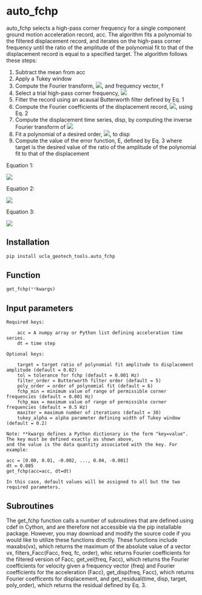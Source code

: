 # auto_fchp

auto_fchp selects a high-pass corner frequency for a single component ground motion acceleration record, acc. The algorithm fits a polynomial to the filtered displacement record, and iterates on the high-pass corner frequency until the ratio of the amplitude of the polynomial fit to that of the displacement record is equal to a specified target. The algorithm follows these steps:

1.	Subtract the mean from acc
2.	Apply a Tukey window 
3.	Compute the Fourier transform, <img src="https://render.githubusercontent.com/render/math?math=F_{acc}">, and frequency vector, f
4.	Select a trial high-pass corner frequency, <img src="https://render.githubusercontent.com/render/math?math=\hat{f}_{chp}">
5.	Filter the record using an acausal Butterworth filter defined by Eq. 1
6.	Compute the Fourier coefficients of the displacement record, <img src="https://render.githubusercontent.com/render/math?math=F_{disp}">, using Eq. 2
7.	Compute the displacement time series, disp, by computing the inverse Fourier transform of <img src="https://render.githubusercontent.com/render/math?math=F_{disp}">
8.	Fit a polynomial of a desired order, <img src="https://render.githubusercontent.com/render/math?math=disp_{fit}">, to disp
9.	Compute the value of the error function, E, defined by Eq. 3 where target is the desired value of the ratio of the amplitude of the polynomial fit to that of the displacement

Equation 1:  
  
<img src="https://render.githubusercontent.com/render/math?math=filter_u = \frac{1}{\sqrt{1+\left(\frac{\hat{f}_{chp}}{f_u}\right)^{2\cdot order}}}">

Equation 2:  
  
<img src="https://render.githubusercontent.com/render/math?math=Fdisp_u = \frac{Facc_u \cdot filter_u}{-\left(2\pi f_u\right)^2}"> 

Equation 3:  
  
<img src="https://render.githubusercontent.com/render/math?math=E = \frac{\left|disp_{fit}\right|}{\left|disp\right|} - target">  

## Installation  
```python
pip install ucla_geotech_tools.auto_fchp
```

## Function
```python
get_fchp(**kwargs)
```

## Input parameters
```
Required keys:
    
    acc = A numpy array or Python list defining acceleration time series.
    dt = time step
        
Optional keys:
    
    target = target ratio of polynomial fit amplitude to displacement amplitude (default = 0.02)
    tol = tolerance for fchp (default = 0.001 Hz)
    filter_order = Butterworth filter order (default = 5)
    poly_order = order of polynomial fit (default = 6)
    fchp_min = minimum value of range of permissible corner frequencies (default = 0.001 Hz)
    fchp_max = maximum value of range of permissible corner frequencies (default = 0.5 Hz)
    maxiter = maximum number of iterations (default = 30)
    tukey_alpha = alpha parameter defining width of Tukey window (default = 0.2)
        
Note: **kwargs defines a Python dictionary in the form "key=value". The key must be defined exactly as shown above, 
and the value is the data quantity associated with the key. For example:

acc = [0.00, 0.01, -0.002, ..., 0.04, -0.001]
dt = 0.005
get_fchp(acc=acc, dt=dt)

In this case, default values will be assigned to all but the two required parameters.
```

## Subroutines

The get_fchp function calls a number of subroutines that are defined using cdef in Cython, and are therefore not accessible via the pip installable package. However, you may download and modify the source code if you would like to utilize these functions directly. These functions include maxabs(vx), which returns the maximum of the absolute value of a vector vx, filters_Facc(Facc, freq, fc, order), whic returns Fourier coefficients for the filtered version of Facc, get_vel(freq, Facc), which returns the Fourier coefficients for velocity given a frequency vector (freq) and Fourier coefficients for the acceleration (Facc), get_disp(freq, Facc), which returns Fourier coefficents for displacement, and get_residual(time, disp, target, poly_order), which returns the residual defined by Eq. 3.
